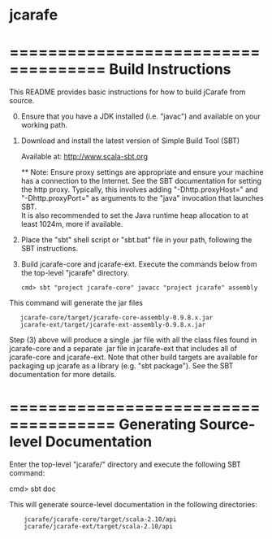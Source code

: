 jcarafe
=======

====================================
Build Instructions
====================================


This README provides basic instructions for how to build jCarafe
from source.

0) Ensure that you have a JDK installed (i.e. "javac") and available on your working path.

1) Download and install the latest version of Simple Build Tool (SBT)

   Available at: http://www.scala-sbt.org

   ** Note: Ensure proxy settings are appropriate and ensure your machine has
      a connection to the Internet.  See the SBT documentation for setting
      the http proxy.  Typically, this involves adding 
      "-Dhttp.proxyHost=<hostname>" and "-Dhttp.proxyPort=<port number>" as 
      arguments to the "java" invocation that launches SBT.  
      It is also recommended to set the Java runtime heap allocation to 
      at least 1024m, more if available.
   

2) Place the "sbt" shell script or "sbt.bat" file in your path, following the SBT instructions.

3) Build jcarafe-core and jcarafe-ext.  Execute the commands below from the top-level "jcarafe" directory.

       cmd> sbt "project jcarafe-core" javacc "project jcarafe" assembly

This command will generate the jar files 

       jcarafe-core/target/jcarafe-core-assembly-0.9.8.x.jar
       jcarafe-ext/target/jcarafe-ext-assembly-0.9.8.x.jar

Step (3) above will produce a single .jar file with all the class files 
found in jcarafe-core and a separate .jar file in jcarafe-ext that includes all
of jcarafe-core and jcarafe-ext.  Note that other build targets are available
for packaging up jcarafe as a library (e.g. "sbt package").  See the SBT documentation
for more details.

=====================================
Generating Source-level Documentation
=====================================

Enter the top-level "jcarafe/" directory and execute the following SBT command:

  cmd> sbt doc

This will generate source-level documentation in the following directories:

        jcarafe/jcarafe-core/target/scala-2.10/api
        jcarafe/jcarafe-ext/target/scala-2.10/api
